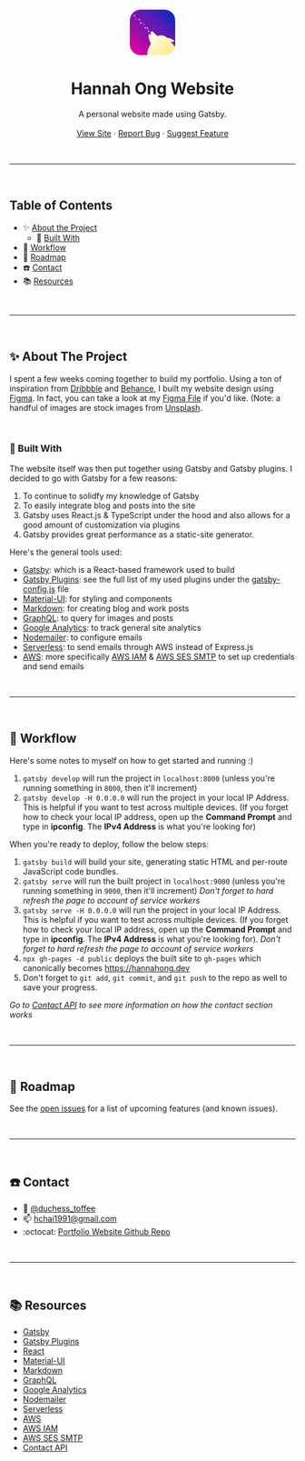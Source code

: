 <!-- PROJECT LOGO -->
<br />
<p align="center">
  <a href="https://hannahong.dev">
    <img src="src/images/favicon/favicon.png" alt="Logo" width="80" height="80">
  </a>

  <h1 align="center" style="border:none" >Hannah Ong Website</h1>

  <p align="center">
    A personal website made using Gatsby.
    <br />
    <br />
    <a href="https://hannahong.dev">View Site</a>
    ·
    <a href="https://github.com/duchess-toffee/duchess-toffee.github.io/issues">Report Bug</a>
    ·
    <a href="https://github.com/duchess-toffee/duchess-toffee.github.io/issues">Suggest Feature</a>
  </p>
  
<br/><hr/><br/>

<!-- TABLE OF CONTENTS -->

## Table of Contents

- :sparkles: [About the Project](#sparkles-about-the-project)
  - :wrench: [Built With](#wrench-built-with)
- :ocean: [Workflow](#ocean-workflow)
- :traffic_light: [Roadmap](#traffic_light-roadmap)
- :phone: [Contact](#phone-contact)
- :books: [Resources](#books-resources)

<br /><hr/><br/>

<!-- ABOUT THE PROJECT -->

## :sparkles: About The Project

I spent a few weeks coming together to build my portfolio. Using a ton of inspiration from [Dribbble](https://dribbble.com/) and [Behance](https://www.behance.net/), I built my website design using [Figma](https://www.figma.com/). In fact, you can take a look at my [Figma File](https://www.figma.com/file/UmQb36sQqd84hQYTSRpvro/Hannah-Ong-Website) if you'd like. (Note: a handful of images are stock images from [Unsplash](https://unsplash.com/).

<br/>

### :wrench: Built With

The website itself was then put together using Gatsby and Gatsby plugins. I decided to go with Gatsby for a few reasons:

1. To continue to solidfy my knowledge of Gatsby
2. To easily integrate blog and posts into the site
3. Gatsby uses React.js & TypeScript under the hood and also allows for a good amount of customization via plugins
4. Gatsby provides great performance as a static-site generator.

Here's the general tools used:

- [Gatsby](https://www.gatsbyjs.com/): which is a React-based framework used to build
- [Gatsby Plugins](https://www.gatsbyjs.com/plugins/): see the full list of my used plugins under the [gatsby-config.js](https://github.com/duchess-toffee/duchess-toffee.github.io/blob/master/gatsby-config.js) file
- [Material-UI](https://material-ui.com/): for styling and components
- [Markdown](https://daringfireball.net/projects/markdown/syntax): for creating blog and work posts
- [GraphQL](https://graphql.org/): to query for images and posts
- [Google Analytics](https://analytics.google.com/analytics/web/#/): to track general site analytics
- [Nodemailer](https://nodemailer.com/about/): to configure emails
- [Serverless](https://www.serverless.com/): to send emails through AWS instead of Express.js
- [AWS](https://aws.amazon.com/): more specifically [AWS IAM](https://aws.amazon.com/iam/) & [AWS SES SMTP](https://docs.aws.amazon.com/ses/latest/DeveloperGuide/send-email-smtp.html) to set up credentials and send emails

<br/><hr/><br/>

<!-- WORKFLOW -->

## :ocean: Workflow

Here's some notes to myself on how to get started and running :)

1. `gatsby develop` will run the project in `localhost:8000` (unless you're running something in `8000`, then it'll increment)
2. `gatsby develop -H 0.0.0.0` will run the project in your local IP Address. This is helpful if you want to test across multiple devices. (If you forget how to check your local IP address, open up the **Command Prompt** and type in **ipconfig**. The **IPv4 Address** is what you're looking for)

When you're ready to deploy, follow the below steps:

1. `gatsby build` will build your site, generating static HTML and per-route JavaScript code bundles.
2. `gatsby serve` will run the built project in `localhost:9000` (unless you're running something in `9000`, then it'll increment) _Don't forget to hard refresh the page to account of service workers_
3. `gatsby serve -H 0.0.0.0` will run the project in your local IP Address. This is helpful if you want to test across multiple devices. (If you forget how to check your local IP address, open up the **Command Prompt** and type in **ipconfig**. The **IPv4 Address** is what you're looking for). _Don't forget to hard refresh the page to account of service workers_
4. `npx gh-pages -d public` deploys the built site to `gh-pages` which canonically becomes https://hannahong.dev
5. Don't forget to `git add`, `git commit`, and `git push` to the repo as well to save your progress.

_Go to [Contact API](https://github.com/duchess-toffee/hannah-ong-contact-api) to see more information on how the contact section works_

<br/><hr/><br/>

<!-- ROADMAP -->

## :traffic_light: Roadmap

See the [open issues](https://github.com/duchess-toffee/duchess-toffee.github.io/issues) for a list of upcoming features (and known issues).

<br/><hr/><br/>

<!-- CONTACT -->

## :phone: Contact

- :mega: [@duchess_toffee](https://twitter.com/duchess_toffee)
- :mailbox: hchai1991@gmail.com
- :octocat: [Portfolio Website Github Repo](https://github.com/duchess-toffee/duchess-toffee.github.io)

<br/><hr/><br/>

<!-- RESOURCES -->

## :books: Resources

- [Gatsby](https://www.gatsbyjs.com/)
- [Gatsby Plugins](https://www.gatsbyjs.com/plugins/)
- [React](https://reactjs.org/)
- [Material-UI](https://material-ui.com/)
- [Markdown](https://daringfireball.net/projects/markdown/syntax)
- [GraphQL](https://graphql.org/)
- [Google Analytics](https://analytics.google.com/analytics/web/#/)
- [Nodemailer](https://nodemailer.com/about/)
- [Serverless](https://www.serverless.com/)
- [AWS](https://aws.amazon.com/)
- [AWS IAM](https://aws.amazon.com/iam/)
- [AWS SES SMTP](https://docs.aws.amazon.com/ses/latest/DeveloperGuide/send-email-smtp.html)
- [Contact API]()
